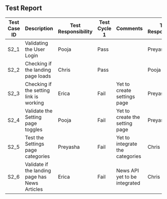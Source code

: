 ## Test Report 


| Test Case ID 	| Description	| Test Responsibility 	| Test Cycle 1 |  Comments 	 | Test Responsibility |  Test Cycle 2 | Comments 
|--------------	|------------	|----------------------	|------------	 | ----------  | ------------------- | ------------- | --------
| S2_1          | Validating the User Login | Pooja   |  Pass        |             |  Preyasha           | Pass          |
| S2_2          | Checking if the landing page loads  | Chris        |  Pass       |      | Pooja        | Pass          |
| S2_3          | Checking if the setting link is working | Erica  | Fail | Yet to create settings page | Preyasha | Pass | 
| S2_4          | Validate the Setting page toggles |  Pooja        | Fail     | Yet to create the setting page | Preyasha | Pass | 
| S2_5          | Test the Settings page categories | Preyasha      | Fail     | Yet to integrate the categories | Chris | Pass |
| S2_6          | Validate if the landing page has News Articles | Erica | Fail | News API yet to be integrated | Chris | Pass 
